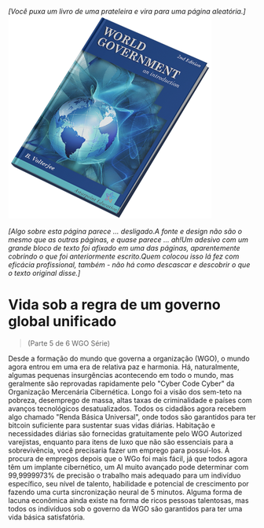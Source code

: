 *[Você puxa um livro de uma prateleira e vira para uma página aleatória.]*
![World Government: an Introduction](/resources/lore/textbookgov25.png)

*[Algo sobre esta página parece ... desligado.A fonte e design não são o mesmo que as outras páginas, e quase parece ... ah!Um adesivo com um grande bloco de texto foi afixado em uma das páginas, aparentemente cobrindo o que foi anteriormente escrito.Quem colocou isso lá fez com eficácia profissional, também - não há como descascar e descobrir o que o texto original disse.]*

# Vida sob a regra de um governo global unificado
> (Parte 5 de 6 WGO Série)

Desde a formação do mundo que governa a organização (WGO), o mundo agora entrou em uma era de relativa paz e harmonia. Há, naturalmente, algumas pequenas insurgências acontecendo em todo o mundo, mas geralmente são reprovadas rapidamente pelo "Cyber ​​Code Cyber" da Organização Mercenária Cibernética. Longo foi a visão dos sem-teto na pobreza, desemprego de massa, altas taxas de criminalidade e países com avanços tecnológicos desatualizados. Todos os cidadãos agora recebem algo chamado "Renda Básica Universal", onde todos são garantidos para ter bitcoin suficiente para sustentar suas vidas diárias. Habitação e necessidades diárias são fornecidas gratuitamente pelo WGO Autorized varejistas, enquanto para itens de luxo que não são essenciais para a sobrevivência, você precisaria fazer um emprego para possuí-los. À procura de empregos depois que o WGo foi mais fácil, já que todos agora têm um implante cibernético, um AI muito avançado pode determinar com 99,9999973% de precisão o trabalho mais adequado para um indivíduo específico, seu nível de talento, habilidade e potencial de crescimento por fazendo uma curta sincronização neural de 5 minutos. Alguma forma de lacuna econômica ainda existe na forma de ricos pessoas talentosas, mas todos os indivíduos sob o governo da WGO são garantidos para ter uma vida básica satisfatória.
